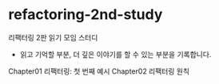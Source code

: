 # refactoring-2nd-study
리팩터링 2판 읽기 모임 스터디
- 읽고 기억할 부분, 더 깊은 이야기를 할 수 있는 부분을 기록합니다.

Chapter01 리팩터링: 첫 번째 예시
Chapter02 리팩터링 원칙
